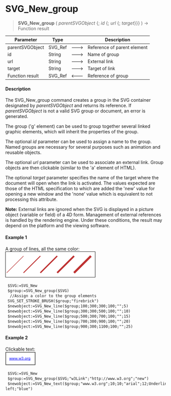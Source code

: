 # SVG_New_group

>**SVG_New_group** ( *parentSVGObject* {; *id* {; *url* {; *target*}}} )  -> Function result

| Parameter | Type |  | Description |
| --- | --- | --- | --- |
| parentSVGObject | SVG_Ref | &#x1F852; | Reference of parent element |
| id | String | &#x1F852; | Name of group |
| url | String | &#x1F852; | External link |
| target | String | &#x1F852; | Target of link |
| Function result | SVG_Ref | &#x1F850; | Reference of group |



#### Description 

The SVG\_New\_group command creates a group in the SVG container designated by *parentSVGObject* and returns its reference. If *parentSVGObject* is not a valid SVG group or document, an error is generated.

The group ('g' element) can be used to group together several linked graphic elements, which will inherit the properties of the group.

The optional *id* parameter can be used to assign a name to the group. Named groups are necessary for several purposes such as animation and reusable objects.

The optional *url* parameter can be used to associate an external link. Group objects are then clickable (similar to the 'a' element of HTML).

The optional *target* parameter specifies the name of the target where the document will open when the link is activated. The values expected are those of the HTML specification to which are added the 'new' value for opening a new window and the 'none' value which is equivalent to not processing this attribute.

**Note:** External links are ignored when the SVG is displayed in a picture object (variable or field) of a 4D form. Management of external references is handled by the rendering engine. Under these conditions, the result may depend on the platform and the viewing software.

#### Example 1 

A group of lines, all the same color:  
![](../images/pict196080.en.png)   

```4d
 $SVG:=SVG_New
 $group:=SVG_New_group($SVG)
  //Assign a color to the group elements
 SVG_SET_STROKE_BRUSH($group;"firebrick")
 $newobject:=SVG_New_line($group;100;300;300;100;"";5)
 $newobject:=SVG_New_line($group;300;300;500;100;"";10)
 $newobject:=SVG_New_line($group;500;300;700;100;"";15)
 $newobject:=SVG_New_line($group;700;300;900;100;"";20)
 $newobject:=SVG_New_line($group;900;300;1100;100;"";25)
```

#### Example 2 

Clickable text:  
![](../images/pict196081.en.png)  

```4d
 $SVG:=SVG_New
 $group:=SVG_New_group($SVG;"w3Link";"http://www.w3.org";"new")
 $newobject:=SVG_New_text($group;"www.w3.org";10;10;"arial";12;Underline;Align left;"blue")
```

